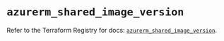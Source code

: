 # `azurerm_shared_image_version`

Refer to the Terraform Registry for docs: [`azurerm_shared_image_version`](https://registry.terraform.io/providers/hashicorp/azurerm/4.45.1/docs/resources/shared_image_version).
